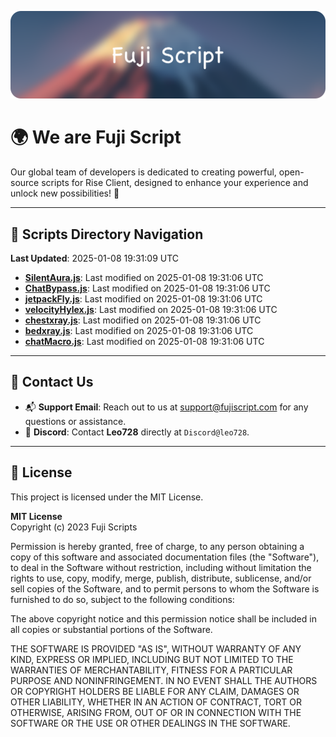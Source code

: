 ![Banner](.github/b.webp)

# 🌍 **We are Fuji Script**

Our global team of developers is dedicated to creating powerful, open-source scripts for Rise Client, designed to enhance your experience and unlock new possibilities! 🌟

---
<!-- SCRIPTS_NAVIGATION_START -->
## 📂 **Scripts Directory Navigation**

**Last Updated**: 2025-01-08 19:31:09 UTC

- **[SilentAura.js](scripts/SilentAura.js)**: Last modified on 2025-01-08 19:31:06 UTC
- **[ChatBypass.js](scripts/ChatBypass.js)**: Last modified on 2025-01-08 19:31:06 UTC
- **[jetpackFly.js](scripts/jetpackFly.js)**: Last modified on 2025-01-08 19:31:06 UTC
- **[velocityHylex.js](scripts/velocityHylex.js)**: Last modified on 2025-01-08 19:31:06 UTC
- **[chestxray.js](scripts/chestxray.js)**: Last modified on 2025-01-08 19:31:06 UTC
- **[bedxray.js](scripts/bedxray.js)**: Last modified on 2025-01-08 19:31:06 UTC
- **[chatMacro.js](scripts/chatMacro.js)**: Last modified on 2025-01-08 19:31:06 UTC

<!-- SCRIPTS_NAVIGATION_END -->

---

## 💬 **Contact Us**  
- 📬 **Support Email**: Reach out to us at [support@fujiscript.com](mailto:support@fujiscript.com) for any questions or assistance.  
- 💬 **Discord**: Contact **Leo728** directly at `Discord@leo728`.

---

## 📜 **License**

This project is licensed under the MIT License.  

**MIT License**  
Copyright (c) 2023 Fuji Scripts  

Permission is hereby granted, free of charge, to any person obtaining a copy of this software and associated documentation files (the "Software"), to deal in the Software without restriction, including without limitation the rights to use, copy, modify, merge, publish, distribute, sublicense, and/or sell copies of the Software, and to permit persons to whom the Software is furnished to do so, subject to the following conditions:  

The above copyright notice and this permission notice shall be included in all copies or substantial portions of the Software.  

THE SOFTWARE IS PROVIDED "AS IS", WITHOUT WARRANTY OF ANY KIND, EXPRESS OR IMPLIED, INCLUDING BUT NOT LIMITED TO THE WARRANTIES OF MERCHANTABILITY, FITNESS FOR A PARTICULAR PURPOSE AND NONINFRINGEMENT. IN NO EVENT SHALL THE AUTHORS OR COPYRIGHT HOLDERS BE LIABLE FOR ANY CLAIM, DAMAGES OR OTHER LIABILITY, WHETHER IN AN ACTION OF CONTRACT, TORT OR OTHERWISE, ARISING FROM, OUT OF OR IN CONNECTION WITH THE SOFTWARE OR THE USE OR OTHER DEALINGS IN THE SOFTWARE.  
